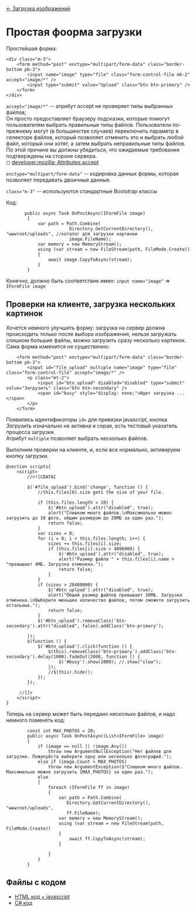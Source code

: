 [← Загрузка изображений](/README.md)  

# Простая фоорма загрузки

Простейшая форма:  

```
<div class="m-3">
    <form method="post" enctype="multipart/form-data" class="border-bottom pb-3">
        <input name="image" type="file" class="form-control-file mb-2" accept="image/*" />
        <input type="submit" value="Upload" class="btn btn-primary" />
    </form>
</div>
```
`accept="image/*"` -- атрибут accept не проверяет типы выбранных файлов;  
 Он просто предоставляет браузеру подсказки, которые помогут пользователям выбрать правильные типы файлов. 
 Пользователи по-прежнему могут (в большинстве случаев) переключить параметр в селекторе файлов,
 который позволяет отменить это и выбрать любой файл, который они хотят, а затем выбрать неправильные типы файлов.  
 По этой причине вы должны убедиться, что ожидаемые требования подтверждены на стороне сервера.  
 ◻ [developer.mozilla: Attributes accept](https://developer.mozilla.org/en-US/docs/Web/HTML/Attributes/accept)  
 
 `enctype="multipart/form-data"` -- кодировка данных формы, которая позволяет передавать двоичные данные.  
 
`class="m-3"` -- используются стандартные Bootstrap классы

Код:
``` 
       public async Task OnPostAsync(IFormFile image)
        {
            var path = Path.Combine(
                        Directory.GetCurrentDirectory(), "wwwroot/uploads", //каталог для загрузки картинки
                        image.FileName); 
            var memory = new MemoryStream();
            using (var stream = new FileStream(path, FileMode.Create))
            {
                await image.CopyToAsync(stream);
            }
        }
```
Конечно, должно быть соответствие имен: `input name="image"` => `IFormFile image`  

## Проверки на клиенте, загрузка нескольких картинок
Хочется немного улучшить форму: загрузка на сервер должна происходить только после выбора изображения, нельзя загружать слишком большие файлы, можно загрузить сразу несколько картинок. Сама форма изменится не существенно:
```
    <form method="post" enctype="multipart/form-data" class="border-bottom pb-3">
        <input id="file_upload" multiple name="image" type="file" class="form-control-file" accept="image/*" />
        <p class="mt-2">
            <input id="btn_upload" disabled="disabled" type="submit" value="Загрузить" class="btn btn-secondary" />
            <span id="busy" style="display: none;">Идет загрузка ...</span>
        </p>
    </form>
```
Появились идентификаторы `id=` для привязки javascript, кнопка *Загрузить* изначально не активна и серая, есть тестовый указатель процесса загрузки.  
Атрибут `multiple` позволяет выбрать несколько файлов.  

Выполним проверки на клиенте, и, если все нормально, активируем кнопку загрузки.
```
@section scripts{
    <script>
        //<![CDATA[

        $('#file_upload').bind('change', function () {
            //this.files[0].size gets the size of your file.

            if (this.files.length > 10) {
                $('#btn_upload').attr("disabled", true);
                alert("Слишком много файлов.\nМаксимально можно загрузить до 10 фото, общим размером до 20МБ за один раз.");
                return false;
            }
            var sizes = 0;
            for (i = 0; i < this.files.length; i++) {
                sizes += this.files[i].size;
                if (this.files[i].size > 4096000) {
                    $('#btn_upload').attr("disabled", true);
                    alert("Размер файла " + this.files[i].name + "превышает 4МБ. Загрузка отменена.");
                    return false;
                }
            }
            if (sizes > 20480000) {
                $('#btn_upload').attr("disabled", true);
                alert("Общий размер файлов превышает 20МБ. Загрузка отменена.\nВыберите меньшее количество файлов, потом сможете загрузить остальные.");
                return false;
            }
            $('#btn_upload').removeClass('btn-secondary').attr("disabled", false).addClass('btn-primary');

        });
        $(function () {
            $('#btn_upload').click(function () {
                $(this).removeClass('btn-primary').addClass('btn-secondary').delay(1000).fadeOut(2000, function () {
                    $('#busy').show(2000); //.show("slow");
                });
                //$(this).hide();
            });
        });

     //]]>
    </script>
}
```

Теперь на сервер может быть передано несколько файлов, и надо немного поменять код:
```
        const int MAX_PHOTOS = 20;
        public async Task OnPostAsync(List<IFormFile> image)
        {
            if (image == null || !image.Any())
                throw new ArgumentNullException("Нет файлов для загрузки. Пожалуйста выберите одну или несколько фотографий.");
            else if (image.Count > MAX_PHOTOS)
                throw new ArgumentException($"Слишком много файлов. Максимально можно загрузить {MAX_PHOTOS} за один раз.");
            else
            {
                foreach (IFormFile ff in image) 
                {
                    var path = Path.Combine(
                       Directory.GetCurrentDirectory(), "wwwroot/uploads", 
                       ff.FileName);
                    var memory = new MemoryStream();
                    using (var stream = new FileStream(path, FileMode.Create))
                    {
                        await ff.CopyToAsync(stream);
                    }

                }
            }
        }
```


## Файлы с кодом
* [HTML код + javascript](https://github.com/creativcode-ru/image-upload-razer-pages/blob/master/ImageUpload/Pages/Upload/Index.cshtml)  
* [C# код](https://github.com/creativcode-ru/image-upload-razer-pages/blob/master/ImageUpload/Pages/Upload/Index.cshtml.cs)    
 
